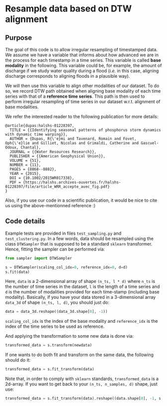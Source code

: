 # Resample data based on DTW alignment

## Purpose

The goal of this code is to allow irregular resampling of timestamped data. 
We assume we have a variable that informs about how advanced we are in the process for each timestamp in a time series.
This variable is called **base modality** in the following.
This variable could be, for example, the amount of discharge if we study water quality during a flood (_i.e._ in
this case, aligning discharge corresponds to aligning floods in a plausible way).
 
We will then use this variable to align other modalities of our dataset.
To do so, we record DTW path obtained when aligning base modality of each time series with that of a 
**reference time series**.
This path is then used to perform irregular resampling of time series in our dataset w.r.t. alignment of base 
modalities.

We refer the interested reader to the following publication for more details:
```
@article{dupas:halshs-01228397,
  TITLE = {{Identifying seasonal patterns of phosphorus storm dynamics with dynamic time warping}},
  AUTHOR = {Dupas, R{\'e}mi and Tavenard, Romain and Fovet, Oph{\'e}lie and Gilliet, Nicolas and Grimaldi, Catherine and Gascuel-Odoux, Chantal},
  JOURNAL = {{Water Resources Research}},
  PUBLISHER = {{American Geophysical Union}},
  VOLUME = {51},
  NUMBER = {11},
  PAGES = {8868--8882},
  YEAR = {2015},
  DOI = {10.1002/2015WR017338},
  PDF = {https://halshs.archives-ouvertes.fr/halshs-01228397/file/article_WRR_accepte_avec_fig.pdf}
}
```

Also, if you use our code in a scientific publication, it would be nice to cite us using the above-mentionned
reference :)

## Code details

Example tests are provided in files `test_sampling.py` and `test_clustering.py`.
In a few words, data should be resampled using the class `DTWSampler` that is supposed to be a standard `sklearn` 
transformer.
Hence, fitting the sampler can be performed via:
```python
from sampler import DTWSampler

s = DTWSampler(scaling_col_idx=0, reference_idx=0, d=d)
s.fit(data)
```

Here, `data` is a 2-dimensional array of shape `(n_ts, l * d)` where `n_ts` is the number of time series in the 
dataset, `l` is the length of a time series and `d` is the number of modalities provided for each time-stamp 
(including base modality).
Basically, if you have your data stored in a 3-dimensional array `data_3d` of shape `(n_ts, l, d)`, you should just do:
```python
data = data_3d.reshape((data_3d.shape[0], -1))
```

`scaling_col_idx` is the index of the base modality and `reference_idx` is the index of the time series to be used as 
reference.


And applying the transformation to some new data is done via:
```python
transformed_data = s.transform(newdata)
```

If one wants to do both fit and transform on the same data, the following should do it:
```python
transformed_data = s.fit_transform(data)
```

Note that, in order to comply with `sklearn` standards, `transformed_data` is a 2d-array. 
If you want to get back to your `(n_ts, n_samples, d)` shape, just use: 
```python
transformed_data = s.fit_transform(data).reshape((data.shape[0], -1, s.d))
```